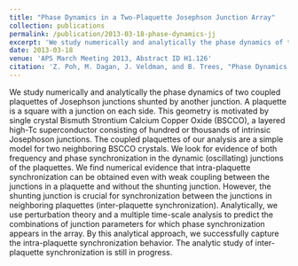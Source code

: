 ```yaml
---
title: "Phase Dynamics in a Two-Plaquette Josephson Junction Array"
collection: publications
permalink: /publication/2013-03-18-phase-dynamics-jj
excerpt: 'We study numerically and analytically the phase dynamics of two coupled plaquettes of Josephson junctions shunted by another junction.'
date: 2013-03-18
venue: 'APS March Meeting 2013, Abstract ID H1.126'
citation: 'Z. Poh, M. Dagan, J. Veldman, and B. Trees, "Phase Dynamics in a Two-Plaquette Josephson Junction Array," APAPS March Meeting Abstracts (2013), H1.126 http://adsabs.harvard.edu/abs/2013APS..MAR.H1126P'
---
```


We study numerically and analytically the phase dynamics of two coupled plaquettes of Josephson junctions shunted by another junction.
A plaquette is a square with a junction on each side.
This geometry is motivated by single crystal Bismuth Strontium Calcium Copper Oxide (BSCCO), a layered high-Tc superconductor consisting of hundred or thousands of intrinsic Josephoson junctions.
The coupled plaquettes of our analysis are a simple model for two neighboring BSCCO crystals.
We look for evidence of both frequency and phase synchronization in the dynamic (oscillating) junctions of the plaquettes.
We find numerical evidence that intra-plaquette synchronization can be obtained even with weak coupling between the junctions in a plaquette and without the shunting junction.
However, the shunting junction is crucial for synchronization between the junctions in neighboring plaquettes (inter-plaquette synchronization).
Analytically, we use perturbation theory and a multiple time-scale analysis to predict the combinations of junction parameters for which phase synchronization appears in the array.
By this analytical approach, we successfully capture the intra-plaquette synchronization behavior.
The analytic study of inter-plaquette synchronization is still in progress.
